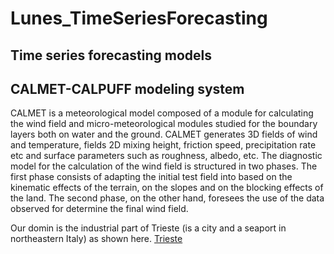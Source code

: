# Lunes_TimeSeriesForecasting
Time series forecasting models
---
## CALMET-CALPUFF modeling system
CALMET is a meteorological model composed of a module for calculating the wind field and micro-meteorological modules studied for the boundary layers both on water and the ground. CALMET generates 3D fields of wind and temperature, fields 2D mixing height, friction speed, precipitation rate etc and surface parameters such as roughness, albedo, etc. The diagnostic model for the calculation of the wind field is structured in two phases. The first phase consists of adapting the initial test field into based on the kinematic  effects of the terrain, on the slopes and on the blocking effects of the land.  The second phase, on the other hand, foresees the use of the data observed for determine the final wind field.

Our domin is the industrial part of Trieste (is a city and a seaport in northeastern Italy) as shown here. 
[Trieste](https://github.com/Foroozani/Lunes_TimeSeriesForecasting/blob/main/images/Domain.png)
